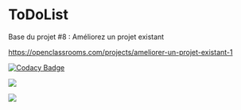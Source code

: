 ToDoList
========

Base du projet #8 : Améliorez un projet existant

https://openclassrooms.com/projects/ameliorer-un-projet-existant-1

[![Codacy Badge](https://app.codacy.com/project/badge/Grade/69b2b40165e64ccdaa074b8fc61e0934)](https://app.codacy.com/gh/TonyWTillet/todolist/dashboard?utm_source=gh&utm_medium=referral&utm_content=&utm_campaign=Badge_grade)

<a href="https://codeclimate.com/github/TonyWTillet/todolist/maintainability"><img src="https://api.codeclimate.com/v1/badges/660ecc5dfa4888614a73/maintainability" /></a>

<a href="https://codeclimate.com/github/TonyWTillet/todolist/test_coverage"><img src="https://api.codeclimate.com/v1/badges/660ecc5dfa4888614a73/test_coverage" /></a>
